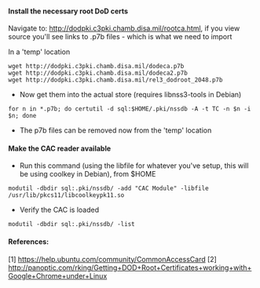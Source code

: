 #### Install the necessary root DoD certs

Navigate to: http://dodpki.c3pki.chamb.disa.mil/rootca.html, if you view source you'll see links to .p7b files - which is what we need to import

In a 'temp' location 
```
wget http://dodpki.c3pki.chamb.disa.mil/dodeca.p7b
wget http://dodpki.c3pki.chamb.disa.mil/dodeca2.p7b
wget http://dodpki.c3pki.chamb.disa.mil/rel3_dodroot_2048.p7b
```

* Now get them into the actual store (requires libnss3-tools in Debian)
```
for n in *.p7b; do certutil -d sql:$HOME/.pki/nssdb -A -t TC -n $n -i $n; done
```

* The p7b files can be removed now from the 'temp' location

#### Make the CAC reader available
* Run this command (using the libfile for whatever you've setup, this will be using coolkey in Debian), from $HOME
```
modutil -dbdir sql:.pki/nssdb/ -add "CAC Module" -libfile /usr/lib/pkcs11/libcoolkeypk11.so 
```

* Verify the CAC is loaded
```
modutil -dbdir sql:.pki/nssdb/ -list
```

#### References:

[1] https://help.ubuntu.com/community/CommonAccessCard
[2] http://panoptic.com/rking/Getting+DOD+Root+Certificates+working+with+Google+Chrome+under+Linux
